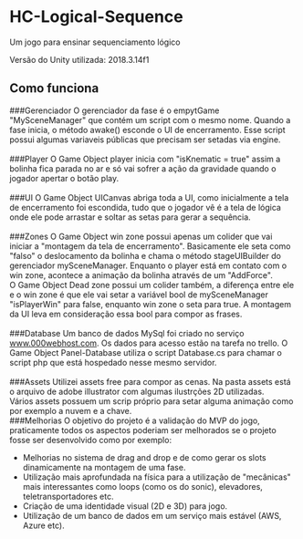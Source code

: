 # HC-Logical-Sequence
Um jogo para ensinar sequenciamento lógico

Versão do Unity utilizada:
2018.3.14f1

## Como funciona
###Gerenciador
O gerenciador da fase é o empytGame "MySceneManager" que contém um script com o mesmo nome. Quando a fase inicia, o método awake() esconde o UI de encerramento. Esse script possui algumas variaveis públicas que precisam ser setadas via engine.</br>
</br>
###Player
O Game Object player inicia com "isKnematic = true" assim a bolinha fica parada no ar e só vai sofrer a ação da gravidade quando o jogador apertar o botão play.</br>
</br>
###UI
O Game Object UICanvas abriga toda a UI, como inicialmente a tela de encerramento foi escondida, tudo que o jogador vê é a tela de lógica onde ele pode arrastar e soltar as setas para gerar a sequência.</br>
</br>
###Zones
O Game Object win zone possui apenas um colider que vai iniciar a "montagem da tela de encerramento". Basicamente ele seta como "falso" o deslocamento da bolinha e chama o método stageUIBuilder do gerenciador mySceneManager. Enquanto o player está em contato com o win zone, acontece a animação da bolinha através de um "AddForce".</br>
O Game Object Dead zone possui um colider também, a diferença entre ele e o win zone é que ele vai setar a variável bool de mySceneManager "isPlayerWin" para false, enquanto win zone o seta para true. A montagem da UI leva em consideração essa bool para compor as frases.</br>
 </br>
###Database
Um banco de dados MySql foi criado no serviço www.000webhost.com. Os dados para acesso estão na tarefa no trello. O Game Object Panel-Database utiliza o script Database.cs para chamar o script php que está hospedado nesse mesmo servidor. </br>
</br>
###Assets
Utilizei assets free para compor as cenas. Na pasta assets está o arquivo de adobe illustrator com algumas ilustrções 2D utilizadas.</br>
Vários assets possuem um scrip próprio para setar alguma animação como por exemplo a nuvem  e a chave.
</br>
###Melhorias
O objetivo do projeto é a validação do MVP do jogo, praticamente todos os aspectos poderiam ser melhorados se o projeto fosse ser desenvolvido como por exemplo:</br>
* Melhorias no sistema de drag and drop e de como gerar os slots dinamicamente na montagem de uma fase.</br>
* Utilização mais aprofundada na física para a utilização de "mecânicas" mais interessantes como loops (como os do sonic), elevadores, teletransportadores etc.</br>
* Criação de uma identidade visual (2D e 3D) para jogo.</br>
* Utilização de um banco de dados em um serviço mais estável (AWS, Azure etc).</br>